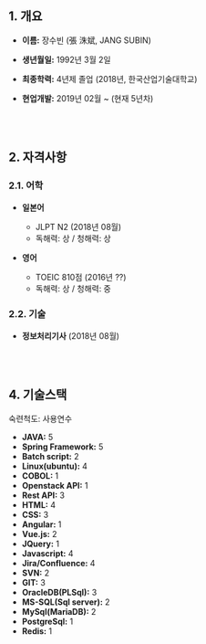 ## 1. 개요

  - **이름:** 장수빈 (張 洙斌, JANG SUBIN)
  
  - **생년월일:** 1992년 3월 2일
  
  - **최종학력:** 4년제 졸업 (2018년, 한국산업기술대학교)
  
  - **현업개발:** 2019년 02월 ~ (현재 5년차)
<br>
<br>

## 2. 자격사항
  
### 2.1. 어학
  
  - **일본어**
    - JLPT N2 (2018년 08월)
    - 독해력: 상 / 청해력: 상
    
  - **영어**
    - TOEIC 810점 (2016년 ??)
    - 독해력: 상 / 청해력: 중
    
### 2.2. 기술
  - **정보처리기사** (2018년 08월)
<br>
<br>

## 4. 기술스택
  숙련척도: 사용연수
  <br>
  - **JAVA:** 5
  - **Spring Framework:** 5
  - **Batch script:** 2
  - **Linux(ubuntu):** 4
  - **COBOL:** 1
  - **Openstack API:** 1
  - **Rest API:** 3
  - **HTML:** 4
  - **CSS:** 3
  - **Angular:** 1
  - **Vue.js:** 2
  - **JQuery:** 1
  - **Javascript:** 4
  - **Jira/Confluence:** 4
  - **SVN:** 2
  - **GIT:** 3
  - **OracleDB(PLSql):** 3
  - **MS-SQL(Sql server):** 2
  - **MySql(MariaDB):** 2
  - **PostgreSql:** 1
  - **Redis:** 1
